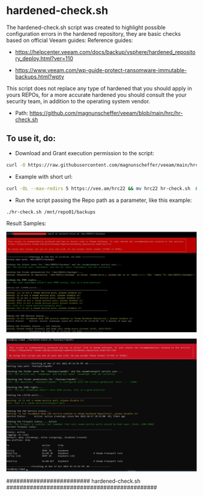 
# hardened-check.sh 

The hardened-check.sh script was created to highlight possible configuration errors in the hardened repository, they are basic checks based on official Veeam guides:
Reference guides:

- https://helpcenter.veeam.com/docs/backup/vsphere/hardened_repository_deploy.html?ver=110

- https://www.veeam.com/wp-guide-protect-ransomware-immutable-backups.html?wpty

This script does not replace any type of hardened that you should apply in yours REPOs, for a more accurate hardened you should consult the your security team, in addition to the operating system vendor.

- Path: https://github.com/magnunscheffer/veeam/blob/main/hrc/hr-check.sh

## To use it, do:
- Download and Grant execution permission to the script:

```bash
curl -O https://raw.githubusercontent.com/magnunscheffer/veeam/main/hrc/hr-check.sh && chmod +x hr-check.sh
```
- Example with short url:
```bash
curl -OL --max-redirs 5 https://vee.am/hrc22 && mv hrc22 hr-check.sh  && chmod +x hr-check.sh
```

- Run the script passing the Repo path as a parameter, like this example:
 
```bash
./hr-check.sh /mnt/repo01/backups
```




Result Samples:

![alt text](https://github.com/magnunscheffer/veeam/blob/main/output-example-1.jpg?raw=true)


![alt text](https://github.com/magnunscheffer/veeam/blob/main/output-example-2.jpg?raw=true)

#########################  hardened-check.sh #############################################

